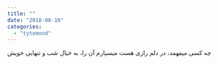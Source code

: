 ```yaml
---
title: ""
date: "2018-08-10"
categories: 
  - "tytomood"
---
```


چه کسی میفهمد، در دلم رازی هست میسپارم آن را، به خیال شب و تنهایی خویش
